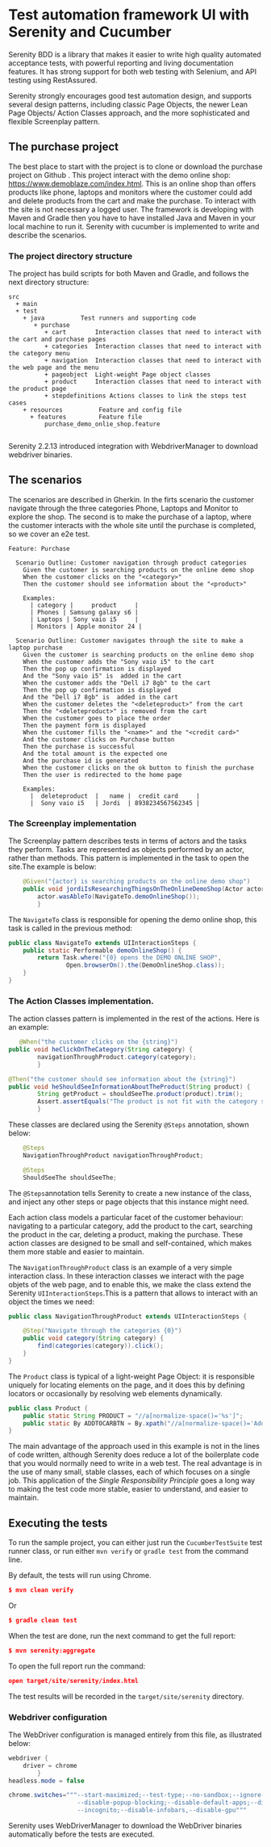# Test automation framework UI with Serenity and Cucumber

Serenity BDD is a library that makes it easier to write high quality automated acceptance tests, with powerful reporting and living documentation features. It has strong support for both web testing with Selenium, and API testing using RestAssured.

Serenity strongly encourages good test automation design, and supports several design patterns, including classic Page Objects, the newer Lean Page Objects/ Action Classes approach, and the more sophisticated and flexible Screenplay pattern.

## The purchase project
The best place to start with the project is to clone or download the purchase project on Github . This project interact with the demo online shop: https://www.demoblaze.com/index.html. This is an online shop than offers products like phone, laptops and monitors where the customer could add and delete products from the cart and make the purchase. To interact with the site is not necessary a logged user.
The framework is developing with Maven and Gradle then you have to have installed Java and Maven in your local machine to run it.
Serenity with cucumber is implemented to write and describe the scenarios.
### The project directory structure
The project has build scripts for both Maven and Gradle, and follows the next directory structure:
```Gherkin
src
  + main
  + test
    + java          Test runners and supporting code
       + purchase
          + cart        Interaction classes that need to interact with the cart and purchase pages
          + categories  Interaction classes that need to interact with the category menu
          + navigation  Interaction classes that need to interact with the web page and the menu
          + pageobject  Light-weight Page object classes
          + product     Interaction classes that need to interact with the product page
          + stepdefinitions Actions classes to link the steps test cases
    + resources          Feature and config file
      + features         Feature file
          purchase_demo_onlie_shop.feature
             
```

Serenity 2.2.13 introduced integration with WebdriverManager to download webdriver binaries.

## The scenarios
The scenarios are described in Gherkin. In the firts scenario the customer navigate through the three categories Phone, Laptops and Monitor to explore the shop. The second is to make the purchase of a laptop, where the customer interacts with the whole site until the purchase is completed, so we cover an e2e test.

```Gherkin
Feature: Purchase

  Scenario Outline: Customer navigation through product categories
    Given the customer is searching products on the online demo shop
    When the customer clicks on the "<category>"
    Then the customer should see information about the "<product>"

    Examples:
      | category |     product     |
      | Phones | Samsung galaxy s6 |
      | Laptops | Sony vaio i5     |
      | Monitors | Apple monitor 24 |

  Scenario Outline: Customer navigates through the site to make a laptop purchase
    Given the customer is searching products on the online demo shop
    When the customer adds the "Sony vaio i5" to the cart
    Then the pop up confirmation is displayed
    And the "Sony vaio i5" is  added in the cart
    When the customer adds the "Dell i7 8gb" to the cart
    Then the pop up confirmation is displayed
    And the "Dell i7 8gb" is  added in the cart
    When the customer deletes the "<deleteproduct>" from the cart
    Then the "<deleteproduct>" is removed from the cart
    When the customer goes to place the order
    Then the payment form is displayed
    When the customer fills the "<name>" and the "<credit card>"
    And the customer clicks on Purchase button
    Then the purchase is successful
    And the total amount is the expected one
    And the purchase id is generated
    When the customer clicks on the ok button to finish the purchase
    Then the user is redirected to the home page

    Examples:
      |  deleteproduct  |   name |  credit card     |
      |  Sony vaio i5   | Jordi  | 8938234567562345 |
```

### The Screenplay implementation
The Screenplay pattern describes tests in terms of actors and the tasks they perform. Tasks are represented as objects performed by an actor, rather than methods. This pattern is implemented in the task to open the site.The example is below:
```java
    @Given("{actor} is searching products on the online demo shop")
    public void jordiIsResearchingThingsOnTheOnlineDemoShop(Actor actor) {
        actor.wasAbleTo(NavigateTo.demoOnlineShop());
        }
```

The `NavigateTo` class is responsible for opening the demo online shop, this task is called in the previous method:
```java
public class NavigateTo extends UIInteractionSteps {
    public static Performable demoOnlineShop() {
        return Task.where("{0} opens the DEMO ONLINE SHOP",
                Open.browserOn().the(DemoOnlineShop.class));
    }
}
```
### The Action Classes implementation.

The action classes pattern is implemented in the rest of the actions. Here is an example:

```java
   @When("the customer clicks on the {string}")
public void heClickOnTheCategory(String category) {
        navigationThroughProduct.category(category);
        }

@Then("the customer should see information about the {string}")
public void heShouldSeeInformationAboutTheProduct(String product) {
        String getProduct = shouldSeeThe.product(product).trim();
        Assert.assertEquals("The product is not fit with the category selected! Take a look!", product, getProduct);
        }
```

These classes are declared using the Serenity `@Steps` annotation, shown below:
```java
    @Steps
    NavigationThroughProduct navigationThroughProduct;

    @Steps
    ShouldSeeThe shouldSeeThe;
```

The `@Steps`annotation tells Serenity to create a new instance of the class, and inject any other steps or page objects that this instance might need.

Each action class models a particular facet of the customer behaviour: navigating to a particular category, add the product to the cart, searching the product in the car, deleting a product, making the purchase. These action classes are designed to be small and self-contained, which makes them more stable and easier to maintain.

The `NavigationThroughProduct` class is an example of a very simple interaction class. In these interaction classes we interact with the page objets of the web page, and to enable this, we make the class extend the Serenity `UIInteractionSteps`.This is a pattern that allows to interact with an object the times we need:
```java
public class NavigationThroughProduct extends UIInteractionSteps {

    @Step("Navigate through the categories {0}")
    public void category(String category) {
        find(categories(category)).click();
    }
}
```

The `Product` class is typical of a light-weight Page Object: it is responsible uniquely for locating elements on the page, and it does this by defining locators or occasionally by resolving web elements dynamically.
```java
public class Product {
    public static String PRODUCT = "//a[normalize-space()='%s']";
    public static By ADDTOCARBTN = By.xpath("//a[normalize-space()='Add to cart']");
}
```

The main advantage of the approach used in this example is not in the lines of code written, although Serenity does reduce a lot of the boilerplate code that you would normally need to write in a web test. The real advantage is in the use of many small, stable classes, each of which focuses on a single job. This application of the _Single Responsibility Principle_ goes a long way to making the test code more stable, easier to understand, and easier to maintain.

## Executing the tests
To run the sample project, you can either just run the `CucumberTestSuite` test runner class, or run either `mvn verify` or `gradle test` from the command line.

By default, the tests will run using Chrome.
```json
$ mvn clean verify
```
Or
```json
$ gradle clean test 
```
When the test are done, run the next command to get the full report:
```json
$ mvn serenity:aggregate
```
To open the full report run the command:

```json
open target/site/serenity/index.html
```

The test results will be recorded in the `target/site/serenity` directory.

### Webdriver configuration
The WebDriver configuration is managed entirely from this file, as illustrated below:
```java
webdriver {
    driver = chrome
        }
headless.mode = false

chrome.switches="""--start-maximized;--test-type;--no-sandbox;--ignore-certificate-errors;
                   --disable-popup-blocking;--disable-default-apps;--disable-extensions-file-access-check;
                   --incognito;--disable-infobars,--disable-gpu"""

```
Serenity uses WebDriverManager to download the WebDriver binaries automatically before the tests are executed.


